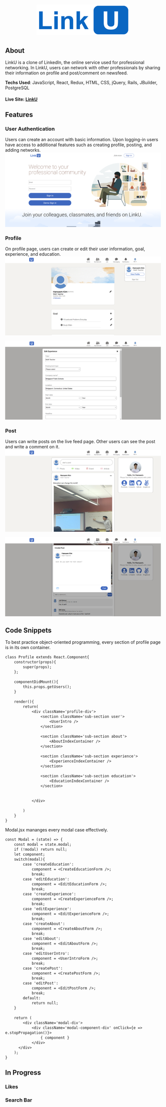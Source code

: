 # <p align="center"><img src="https://github.com/hansaem-kim/LinkU/blob/main/app/assets/images/linku_logo.png" width="300" height="100" /></p>

## About
LinkU is a clone of LinkedIn, the online service used for professional networking. In LinkU, users can network with other professionals by sharing their information on profile and post/comment on newsfeed.

**Techs Used**: JavaScript, React, Redux, HTML, CSS, jQuery, Rails, JBuilder, PostgreSQL

#### Live Site: [LinkU](https://link-u.herokuapp.com/#/)

## Features
### User Authentication
Users can create an account with basic information. Upon logging-in users have access to additional features such as creating profile, posting, and adding networks.
![session](app/assets/images/session-feature1.png)

### Profile
On profile page, users can create or edit their user information, goal, experience, and education.
![profile1](app/assets/images/profile-feature1.png)

![profile2](app/assets/images/profile-feature2.png)

### Post
Users can write posts on the live feed page. Other users can see the post and write a comment on it.
![post1](app/assets/images/post-feature1.png)

![post2](app/assets/images/post-feature2.png)

## Code Snippets
To best practice object-oriented programming, every section of profile page is in its own container.
```javascripts
class Profile extends React.Component{
    constructor(props){
        super(props);
    };

    componentDidMount(){
        this.props.getUsers();
    }

    render(){
        return(
            <div className='profile-div'>
                <section className='sub-section user'>
                    <UserIntro />
                </section>

                <section className='sub-section about'>
                    <AboutIndexContainer />
                </section>

                <section className='sub-section experience'>
                    <ExperienceIndexContainer />
                </section>
                
                <section className='sub-section education'>
                    <EducationIndexContainer />
                </section>

                
            </div>

        )
    }
}
```

Modal.jsx mananges every modal case effectively.
```javascripts
const Modal = (state) => {
    const modal = state.modal;
    if (!modal) return null;
    let component;
    switch(modal){
        case 'createEducation':
            component = <CreateEducationForm />;
            break;
        case 'editEducation':
            component = <EditEducationForm />;
            break;
        case 'createExperience':
            component = <CreateExperienceForm />;
            break;
        case 'editExperience':
            component = <EditExperienceForm />;
            break;
        case 'createAbout':
            component = <CreateAboutForm />;
            break;
        case 'editAbout':
            component = <EditAboutForm />;
            break;
        case 'editUserIntro':
            component = <UserIntroForm />;
            break;
        case 'createPost':
            component = <CreatePostForm />;
            break;
        case 'editPost':
            component = <EditPostForm />;
            break;
        default:
            return null;
    }

    return (
        <div className='modal-div'>
            <div className='modal-component-div' onClick={e => e.stopPropagation()}>
                { component }
            </div>
      </div>
    );
}
```


## In Progress
### Likes

### Search Bar
